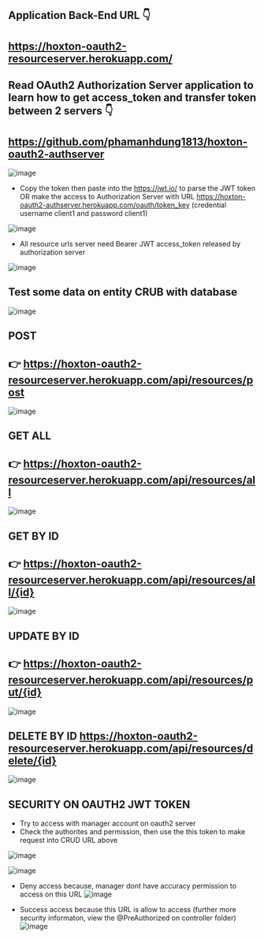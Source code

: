 ## Application Back-End URL 👇

## https://hoxton-oauth2-resourceserver.herokuapp.com/

## Read OAuth2 Authorization Server application to learn how to get access_token and transfer token between 2 servers 👇

## https://github.com/phamanhdung1813/hoxton-oauth2-authserver

![image](https://user-images.githubusercontent.com/71564211/147984201-77492e69-102d-47aa-9417-84d503586a3e.png)

* Copy the token then paste into the https://jwt.io/ to parse the JWT token OR make the access to Authorization Server with URL https://hoxton-oauth2-authserver.herokuapp.com/oauth/token_key (credential username client1 and password client1)

![image](https://user-images.githubusercontent.com/71564211/147984257-0b1bc780-56c2-4e98-8245-1870abb38b01.png)

* All resource urls server need Bearer JWT access_token released by authorization server 

![image](https://user-images.githubusercontent.com/71564211/147984761-5b4a1885-859b-49dc-9aaf-c39a5fb38c27.png)

## Test some data on entity CRUB with database

![image](https://user-images.githubusercontent.com/71564211/147984923-313bae65-8343-4c96-a6b7-41da252fc21f.png)

## POST 
## 👉 https://hoxton-oauth2-resourceserver.herokuapp.com/api/resources/post

![image](https://user-images.githubusercontent.com/71564211/147984947-011e321a-a3e4-43bd-a8d8-e2280c798aac.png)

## GET ALL 
## 👉 https://hoxton-oauth2-resourceserver.herokuapp.com/api/resources/all

![image](https://user-images.githubusercontent.com/71564211/147984996-f07c4858-84c6-4d60-9516-13e65b321c40.png)

## GET BY ID 
## 👉 https://hoxton-oauth2-resourceserver.herokuapp.com/api/resources/all/{id}

![image](https://user-images.githubusercontent.com/71564211/147985081-4a3337ed-87fc-494c-bd92-0e42294ce733.png)

## UPDATE BY ID 
## 👉 https://hoxton-oauth2-resourceserver.herokuapp.com/api/resources/put/{id}

![image](https://user-images.githubusercontent.com/71564211/147985209-833b80e2-6552-4ce8-b827-3aecc2a1804f.png)

## DELETE BY ID https://hoxton-oauth2-resourceserver.herokuapp.com/api/resources/delete/{id}

![image](https://user-images.githubusercontent.com/71564211/147985328-0379709a-b54c-41cc-93a3-43a0937a7db2.png)

## SECURITY ON OAUTH2 JWT TOKEN
* Try to access with manager account on oauth2 server 
* Check the authorites and permission, then use the this token to make request into CRUD URL above

![image](https://user-images.githubusercontent.com/71564211/147985484-b304db2d-c4ea-48db-91a6-4ac6afcd873e.png)

![image](https://user-images.githubusercontent.com/71564211/147985559-c694d2cd-466c-460b-a3e8-7897e97d0a23.png)

* Deny access because, manager dont have accuracy permission to access on this URL
![image](https://user-images.githubusercontent.com/71564211/147985681-fcf506fe-cabf-4eff-98e1-8ab27a252915.png)

* Success access because this URL is allow to access (further more security informaton, view the @PreAuthorized on controller folder)
![image](https://user-images.githubusercontent.com/71564211/147985984-c1e6d55e-2fca-4ecd-b2e6-ae5356ab9e42.png)




